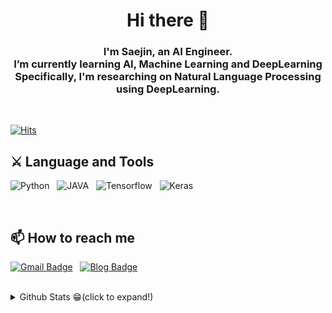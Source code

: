 <div align=center>
    <h1>Hi there 👋</h1>
    <h3>I'm Saejin, an AI Engineer. </br> I’m currently learning AI, Machine Learning and DeepLearning </br> Specifically, I'm researching on Natural Language Processing using DeepLearning.</h3>
</div>

</br>

[![Hits](https://hits.seeyoufarm.com/api/count/incr/badge.svg?url=https%3A%2F%2Fgithub.com%2Fsejin-k&count_bg=%2379C83D&title_bg=%23555555&icon=&icon_color=%23E7E7E7&title=hits&edge_flat=false)](https://hits.seeyoufarm.com)


## ⚔ Language and Tools

![Python](https://img.shields.io/badge/-Python-%233776AB?style=flat-square&logo=Python&logoColor=white) &nbsp; ![JAVA](https://img.shields.io/badge/-JAVA-%23007396?style=flat-square&logo=Java&logoColor=white) &nbsp; ![Tensorflow](https://img.shields.io/badge/-Tensorflow-%23FF6F00?style=flat-square&logo=Tensorflow&logoColor=white) &nbsp; ![Keras](https://img.shields.io/badge/-Keras-%23D00000?style=flat-square&logo=Keras&logoColor=white)

</br>

## 📫 How to reach me

[![Gmail Badge](https://img.shields.io/badge/Gmail-d14836?style=flat-square&logo=Gmail&logoColor=white&link=mailto:saejin7649@gmail.com)](mailto:saejin7649@gmail.com) &nbsp; [![Blog Badge](https://img.shields.io/badge/-blog-%23181717)](https://sj-star.tistory.com/)

</br>

<details>
<summary>Github Stats 😁(click to expand!)</summary>

[![Saejin's GitHub stats](https://github-readme-stats.vercel.app/api?username=sejin-k)](https://github.com/anuraghazra/github-readme-stats)

</details>